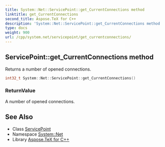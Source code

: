```yaml
---
title: System::Net::ServicePoint::get_CurrentConnections method
linktitle: get_CurrentConnections
second_title: Aspose.TeX for C++
description: 'System::Net::ServicePoint::get_CurrentConnections method. Returns a number of opened connections in C++.'
type: docs
weight: 900
url: /cpp/system.net/servicepoint/get_currentconnections/
---
```

## ServicePoint::get_CurrentConnections method


Returns a number of opened connections.

```cpp
int32_t System::Net::ServicePoint::get_CurrentConnections()
```


### ReturnValue

A number of opened connections.

## See Also

* Class [ServicePoint](../)
* Namespace [System::Net](../../)
* Library [Aspose.TeX for C++](../../../)
